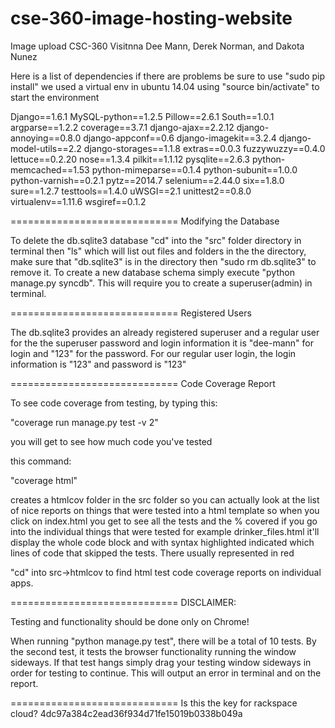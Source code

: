cse-360-image-hosting-website
=============================
Image upload CSC-360 Visitnna Dee Mann, Derek Norman, and Dakota Nunez

Here is a list of dependencies if there are problems be sure to use "sudo pip install" we used a virtual env in ubuntu 14.04 using "source bin/activate" to start the environment

Django==1.6.1
MySQL-python==1.2.5
Pillow==2.6.1
South==1.0.1
argparse==1.2.2
coverage==3.7.1
django-ajax==2.2.12
django-annoying==0.8.0
django-appconf==0.6
django-imagekit==3.2.4
django-model-utils==2.2
django-storages==1.1.8
extras==0.0.3
fuzzywuzzy==0.4.0
lettuce==0.2.20
nose==1.3.4
pilkit==1.1.12
pysqlite==2.6.3
python-memcached==1.53
python-mimeparse==0.1.4
python-subunit==1.0.0
python-varnish==0.2.1
pytz==2014.7
selenium==2.44.0
six==1.8.0
sure==1.2.7
testtools==1.4.0
uWSGI==2.1
unittest2==0.8.0
virtualenv==1.11.6
wsgiref==0.1.2

=============================
Modifying the Database

To delete the db.sqlite3 database "cd" into the "src" folder directory in terminal then "ls" which will list out files and folders in the the directory, make sure that "db.sqlite3" is in the directory then "sudo rm db.sqlite3" to remove it. To create a new database schema simply execute "python manage.py syncdb". This will require you to create a superuser(admin) in terminal.

=============================
Registered Users

The db.sqlite3 provides an already registered superuser and a regular user for the the superuser password and login information it is "dee-mann" for login and "123" for the password. For our regular user login, the login information is "123" and password is "123"

=============================
Code Coverage Report

To see code coverage from testing, by typing this:

"coverage run manage.py test -v 2"

you will get to see how much code you've tested

this command:

"coverage html"

creates a htmlcov folder in the src folder so you can actually look at the list of nice reports on things that were tested into a html template so when you click on index.html you get to see all the tests and the % covered
if you go into the individual things that were tested for example drinker_files.html it'll display the whole code block and with syntax highlighted indicated which lines of code that skipped the tests. There usually represented in red

"cd" into src->htmlcov to find html test code coverage reports on individual apps.


=============================
DISCLAIMER:

Testing and functionality should be done only on Chrome!

When running "python manage.py test", there will be a total of 10 tests. By the second test, it tests the browser functionality running the window sideways. If that test hangs simply drag your testing window sideways in order for testing to continue. This will output an error in terminal and on the report.

=============================
Is this the key for rackspace cloud?
4dc97a384c2ead36f934d71fe15019b0338b049a

